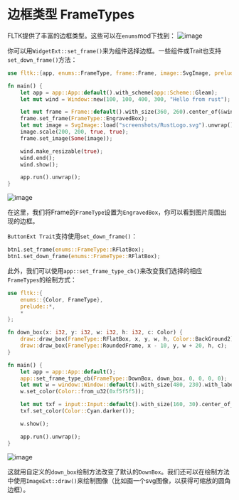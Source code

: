 # 边框类型 FrameTypes

FLTK提供了丰富的边框类型。这些可以在`enums`mod下找到：
![image](https://github.com/fltk-rs/fltk-rs/raw/master/screenshots/frames.jpg)

你可以用`WidgetExt::set_frame()`来为组件选择边框。一些组件或Trait也支持`set_down_frame()`方法：
```rust
use fltk::{app, enums::FrameType, frame::Frame, image::SvgImage, prelude::*, window::Window};

fn main() {
    let app = app::App::default().with_scheme(app::Scheme::Gleam);
    let mut wind = Window::new(100, 100, 400, 300, "Hello from rust");

    let mut frame = Frame::default().with_size(360, 260).center_of(&wind);
    frame.set_frame(FrameType::EngravedBox);
    let mut image = SvgImage::load("screenshots/RustLogo.svg").unwrap();
    image.scale(200, 200, true, true);
    frame.set_image(Some(image));

    wind.make_resizable(true);
    wind.end();
    wind.show();

    app.run().unwrap();
}
```
![image](https://github.com/fltk-rs/fltk-rs/raw/master/screenshots/hello.jpg)

在这里，我们将Frame的`FrameType`设置为`EngravedBox`，你可以看到图片周围出现的边框。

​`ButtonExt Trait`支持使用`set_down_frame()`：
```rust
btn1.set_frame(enums::FrameType::RFlatBox);
btn1.set_down_frame(enums::FrameType::RFlatBox);
```

此外，我们可以使用`app::set_frame_type_cb()`来改变我们选择的相应`FrameTypes`的绘制方式：
```rust
use fltk::{
    enums::{Color, FrameType},
    prelude::*,
    *
};

fn down_box(x: i32, y: i32, w: i32, h: i32, c: Color) {
    draw::draw_box(FrameType::RFlatBox, x, y, w, h, Color::BackGround2);
    draw::draw_box(FrameType::RoundedFrame, x - 10, y, w + 20, h, c);
}

fn main() {
    let app = app::App::default();
    app::set_frame_type_cb(FrameType::DownBox, down_box, 0, 0, 0, 0);
    let mut w = window::Window::default().with_size(480, 230).with_label("Gui");
    w.set_color(Color::from_u32(0xf5f5f5));

    let mut txf = input::Input::default().with_size(160, 30).center_of_parent();    
    txf.set_color(Color::Cyan.darker());

    w.show();

    app.run().unwrap();
}
```

![image](https://user-images.githubusercontent.com/37966791/146932070-ae63fd63-3f37-4d97-978e-4604d2bc0e4b.png)

这就用自定义的`down_box`绘制方法改变了默认的`DownBox`。我们还可以在绘制方法中使用`ImageExt::draw()`来绘制图像（比如画一个svg图像，以获得可缩放的圆角边框）。